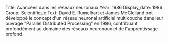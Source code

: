 Title: Avancées dans les réseaux neuronaux
Year: 1986
Display_date: 1986
Group: Scientifique
Text: David E. Rumelhart et James McClelland ont développé le concept d'un réseau neuronal artificiel multicouche dans leur ouvrage "Parallel Distributed Processing" en 1986, contribuant profondément au domaine des réseaux neuronaux et de l'apprentissage profond.